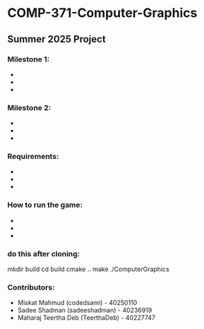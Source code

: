 # COMP-371-Computer-Graphics

## Summer 2025 Project

### Milestone 1:
-
-
-



### Milestone 2:
-
-
-

### Requirements:
-
-
-


### How to run the game:
-
-
-

### do this after cloning:
mkdir build
cd build
cmake ..
make
./ComputerGraphics

### Contributors:
- Miskat Mahmud (codedsami) - 40250110
- Sadee Shadman (sadeeshadman) - 40236919
- Maharaj Teertha Deb (TeerthaDeb) - 40227747
